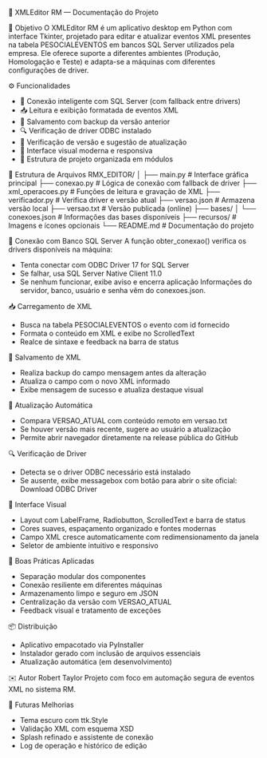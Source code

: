 🧾 XMLEditor RM — Documentação do Projeto

🎯 Objetivo
O XMLEditor RM é um aplicativo desktop em Python com interface Tkinter, projetado para editar e atualizar eventos XML presentes na tabela PESOCIALEVENTOS em bancos SQL Server utilizados pela empresa. Ele oferece suporte a diferentes ambientes (Produção, Homologação e Teste) e adapta-se a máquinas com diferentes configurações de driver.

⚙️ Funcionalidades
- 🔌 Conexão inteligente com SQL Server (com fallback entre drivers)
- 📥 Leitura e exibição formatada de eventos XML
- 💾 Salvamento com backup da versão anterior
- 🔍 Verificação de driver ODBC instalado
- 🔄 Verificação de versão e sugestão de atualização
- 🎨 Interface visual moderna e responsiva
- 📁 Estrutura de projeto organizada em módulos

📁 Estrutura de Arquivos
RMX_EDITOR/
│
├── main.py                  # Interface gráfica principal
├── conexao.py               # Lógica de conexão com fallback de driver
├── xml_operacoes.py         # Funções de leitura e gravação de XML
├── verificador.py           # Verifica driver e versão atual
├── versao.json              # Armazena versão local
├── versao.txt               # Versão publicada (online)
├── bases/
│   └── conexoes.json        # Informações das bases disponíveis
├── recursos/                # Imagens e ícones opcionais
└── README.md                # Documentação do projeto



🔌 Conexão com Banco SQL Server
A função obter_conexao() verifica os drivers disponíveis na máquina:
- Tenta conectar com ODBC Driver 17 for SQL Server
- Se falhar, usa SQL Server Native Client 11.0
- Se nenhum funcionar, exibe aviso e encerra aplicação
Informações do servidor, banco, usuário e senha vêm do conexoes.json.

📥 Carregamento de XML
- Busca na tabela PESOCIALEVENTOS o evento com id fornecido
- Formata o conteúdo em XML e exibe no ScrolledText
- Realce de sintaxe e feedback na barra de status

💾 Salvamento de XML
- Realiza backup do campo mensagem antes da alteração
- Atualiza o campo com o novo XML informado
- Exibe mensagem de sucesso e atualiza destaque visual

🔄 Atualização Automática
- Compara VERSAO_ATUAL com conteúdo remoto em versao.txt
- Se houver versão mais recente, sugere ao usuário a atualização
- Permite abrir navegador diretamente na release pública do GitHub

🔍 Verificação de Driver
- Detecta se o driver ODBC necessário está instalado
- Se ausente, exibe messagebox com botão para abrir o site oficial: Download ODBC Driver

🎨 Interface Visual
- Layout com LabelFrame, Radiobutton, ScrolledText e barra de status
- Cores suaves, espaçamento organizado e fontes modernas
- Campo XML cresce automaticamente com redimensionamento da janela
- Seletor de ambiente intuitivo e responsivo

🔐 Boas Práticas Aplicadas
- Separação modular dos componentes
- Conexão resiliente em diferentes máquinas
- Armazenamento limpo e seguro em JSON
- Centralização da versão com VERSAO_ATUAL
- Feedback visual e tratamento de exceções

📦 Distribuição
- Aplicativo empacotado via PyInstaller
- Instalador gerado com inclusão de arquivos essenciais
- Atualização automática (em desenvolvimento)

✉️ Autor
Robert Taylor
Projeto com foco em automação segura de eventos XML no sistema RM.

🚀 Futuras Melhorias
- Tema escuro com ttk.Style
- Validação XML com esquema XSD
- Splash refinado e assistente de conexão
- Log de operação e histórico de edição
